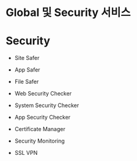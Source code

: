 # Global 및 Security 서비스

# Security

- Site Safer
- App Safer
- File Safer

- Web Security Checker
- System Security Checker
- App Security Checker

- Certificate Manager

- Security Monitoring

- SSL VPN
